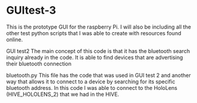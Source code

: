 # GUItest-3
This is the prototype GUI for the raspberry Pi. I will also be including all the other test python scripts that I was able to create with resources found online.

GUI test2 
The main concept of this code is that it has the bluetooth search inquiry already in the code. It is able to find devices that are advertising their bluetooth connection

bluetooth.py 
This file has the code that was used in GUI test 2 and another way that allows it to connect to a device by searching for its specific bluetooth address. In this code I was able to connect to the HoloLens (HIVE_HOLOLENS_2) that we had in the HIVE. 
